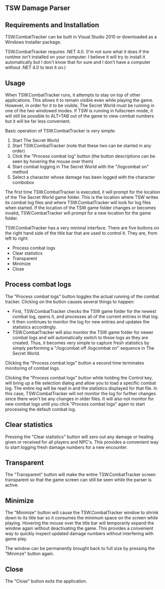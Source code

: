 TSW Damage Parser
-----------------

<!---
[TSW.CombatTracker 1.0.0 - Installer][dl] (100 KB) - 14 Jul 2012

[dl]: http://github.com/codemonger2/downloads/TSW.CombatTracker.msi
-->

Requirements and Installation
-----------------------------

TSW.CombatTracker can be built in Visual Studio 2010 or downloaded as a Windows Installer package.

TSW.CombatTracker requires .NET 4.0. (I'm not sure what it does if the runtime isn't installed on your computer. I believe it will try to install it automatically but I don't know that for sure and I don't have a computer without .NET 4.0 to test it on.)


Usage
-----

When TSW.CombatTracker runs, it attempts to stay on top of other applications. This allows it to remain visible even while playing the game. However, in order for it to be visible, The Secret World must be running in one of the two windowed modes. If TSW is running in fullscreen mode, it will still be possible to ALT+TAB out of the game to view combat numbers but it will be far less convenient.

Basic operation of TSW.CombatTracker is very simple:

1. Start The Secret World
2. Start TSW.CombatTracker (note that these two can be started in any order)
3. Click the "Process combat log" button (the button descriptions can be seen by hovering the mouse over them)
4. Start combat logging in The Secret World with the "/logcombat on" method
5. Select a character whose damage has been logged with the character combobox

The first time TSW.CombatTracker is executed, it will prompt for the location of the The Secret World game folder. This is the location where TSW writes its combat log files and where TSW.CombatTracker will look for log files when started. If the location of the TSW game folder changes or becomes invalid, TSW.CombatTracker will prompt for a new location for the game folder.

TSW.CombatTracker has a very minimal interface. There are five buttons on the right hand side of the title bar that are used to control it. They are, from left to right:

- Process combat logs
- Clear statistics
- Transparent
- Minimize
- Close

Process combat logs
-------------------

The "Process combat logs" button toggles the actual running of the combat tracker. Clicking on the button causes several things to happen:

- First, TSW.CombatTracker checks the TSW game folder for the newest combat log, opens it, and processes all of the current entries in that log.
- It then continues to monitor the log for new entries and updates the statistics accordingly.
- TSW.CombatTracker will also monitor the TSW game folder for newer combat logs and will automatically switch to those logs as they are created. Thus, it becomes very simple to capture fresh statistics by simply performing a "/logcombat off /logcombat on" sequence in The Secret World.

Clicking the "Process combat logs" button a second time terminates monitoring of combat logs.

Clicking the "Process combat logs" button while holding the Control key, will bring up a file selection dialog and allow you to load a specific combat log. The entire log will be read in and the statistics displayed for that file. In this case, TSW.CombatTracker will not monitor the log for further changes since there won't be any changes in older files. It will also not monitor for new combat logs until you click "Process combat logs" again to start processing the default combat log.

Clear statistics
----------------

Pressing the "Clear statistics" button will zero out any damage or healing given or received for all players and NPC's. This provides a convenient way to start logging fresh damage numbers for a new encounter.

Transparent
-----------

The "Transparent" button will make the entire TSW.CombatTracker screen transparent so that the game screen can still be seen while the parser is active.

Minimize
--------

The "Minimize" button will cause the TSW.CombatTracker window to shrink down to its title bar so it consumes the minimum space on the screen while playing. Hovering the mouse over the title bar will temporarily expand the window again without deactivating the game. This provides a convenient way to quickly inspect updated damage numbers without interfering with game play.

The window can be permanently brought back to full size by pressing the "Minimze" button again.

Close
-----

The "Close" button exits the application.


